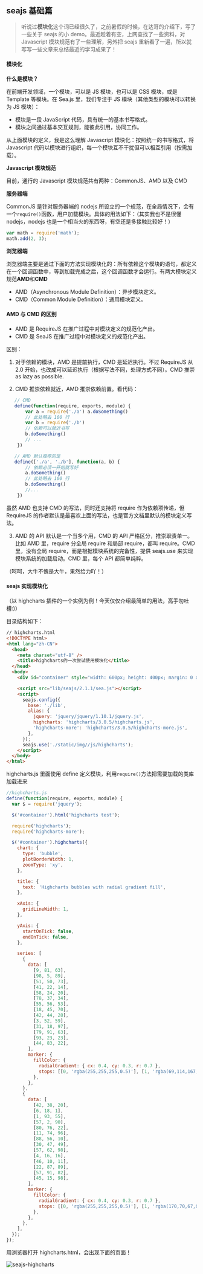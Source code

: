 <!--
date: 2013-10-01
title: seajs 基础篇
description: 听说过**模块化**这个词已经很久了，之前暑假的时候，在达哥的介绍下，写了一些关于 seajs 的小 demo。最近趁着有空，上网查找了一些资料，对 Javascript 模块规范有了一些理解，另外把 seajs 重新看了一遍，所以就写写一些文章来总结最近的学习成果了！
-->

## seajs 基础篇

> 听说过**模块化**这个词已经很久了，之前暑假的时候，在达哥的介绍下，写了一些关于 seajs 的小 demo。最近趁着有空，上网查找了一些资料，对 Javascript 模块规范有了一些理解，另外把 seajs 重新看了一遍，所以就写写一些文章来总结最近的学习成果了！

#### 模块化

**什么是模块？**

在前端开发领域，一个模块，可以是 JS 模块，也可以是 CSS 模块，或是 Template 等模块。在 Sea.js 里，我们专注于 JS 模块（其他类型的模块可以转换为 JS 模块）：

- 模块是一段 JavaScript 代码，具有统一的基本书写格式。
- 模块之间通过基本交互规则，能彼此引用，协同工作。

从上面模块的定义，我是这么理解 Javascript 模块化：按照统一的书写格式，将 Javascript 代码以模块进行组织，每一个模块互不干扰但可以相互引用（按需加载）。

**Javascript 模块规范**

目前，通行的 Javascript 模块规范共有两种：CommonJS、AMD 以及 CMD

**服务器端**

CommonJS 是针对服务器端的 nodejs 所设立的一个规范，在全局情况下，会有一个`require()`函数，用户加载模块。具体的用法如下：（其实我也不是很懂 nodejs，nodejs 也是一个相当火的东西呀，有空还是多接触比较好！）

```js
var math = require('math');
math.add(2, 3);
```

**浏览器端**

浏览器端主要是通过下面的方法实现模块化的：所有依赖这个模块的语句，都定义在一个回调函数中，等到加载完成之后，这个回调函数才会运行。有两大模块定义规范**AMD**和**CMD**

- AMD（Asynchronous Module Definition）：异步模块定义。
- CMD（Common Module Definition）：通用模块定义。

#### AMD 与 CMD 的区别

- AMD 是 RequireJS 在推广过程中对模块定义的规范化产出。
- CMD 是 SeaJS 在推广过程中对模块定义的规范化产出。

区别：

1. 对于依赖的模块，AMD 是提前执行，CMD 是延迟执行。不过 RequireJS 从 2.0 开始，也改成可以延迟执行（根据写法不同，处理方式不同）。CMD 推崇 as lazy as possible.

2. CMD 推崇依赖就近，AMD 推崇依赖前置。看代码：

```js
   // CMD
   define(function(require, exports, module) {
       var a = require('./a') a.doSomething()
       // 此处略去 100 行
       var b = require('./b')
       // 依赖可以就近书写
       b.doSomething()
       // ...
    })

   // AMD 默认推荐的是
   define(['./a', './b'], function(a, b) {
       // 依赖必须一开始就写好
       a.doSomething()
       // 此处略去 100 行
       b.doSomething()
       //...
    })
```

虽然 AMD 也支持 CMD 的写法，同时还支持将 require 作为依赖项传递，但 RequireJS 的作者默认是最喜欢上面的写法，也是官方文档里默认的模块定义写法。

3. AMD 的 API 默认是一个当多个用，CMD 的 API 严格区分，推崇职责单一。比如 AMD 里，require 分全局 require 和局部 require，都叫 require。CMD 里，没有全局 require，而是根据模块系统的完备性，提供 seajs.use 来实现模块系统的加载启动。CMD 里，每个 API 都简单纯粹。

（呵呵，大牛不愧是大牛，果然给力吖！）

#### seajs 实现模块化

（以 highcharts 插件的一个实例为例！今天仅仅介绍最简单的用法，高手勿吐槽:)）

目录结构如下：

```html
// highcharts.html
<!DOCTYPE html>
<html lang="zh-CN">
  <head>
    <meta charset="utf-8" />
    <title>highcharts的一次尝试使用模块化</title>
  </head>
  <body>
    <div id="container" style="width: 600px; height: 400px; margin: 0 auto;"></div>

    <script src="lib/seajs/2.1.1/sea.js"></script>
    <script>
      seajs.config({
        base: './lib',
        alias: {
          jquery: 'jquery/jquery/1.10.1/jquery.js',
          highcharts: 'highcharts/3.0.5/highcharts.js',
          'highcharts-more': 'highcharts/3.0.5/highcharts-more.js',
        },
      });
      seajs.use('./static/img//js/highcharts');
    </script>
  </body>
</html>
```

highcharts.js 里面使用 define 定义模块，利用`require()`方法把需要加载的类库加载进来

```js
//highcharts.js
define(function(require, exports, module) {
  var $ = require('jquery');

  $('#container').html('highcharts test');

  require('highcharts');
  require('highcharts-more');

  $('#container').highcharts({
    chart: {
      type: 'bubble',
      plotBorderWidth: 1,
      zoomType: 'xy',
    },

    title: {
      text: 'Highcharts bubbles with radial gradient fill',
    },

    xAxis: {
      gridLineWidth: 1,
    },

    yAxis: {
      startOnTick: false,
      endOnTick: false,
    },

    series: [
      {
        data: [
          [9, 81, 63],
          [98, 5, 89],
          [51, 50, 73],
          [41, 22, 14],
          [58, 24, 20],
          [78, 37, 34],
          [55, 56, 53],
          [18, 45, 70],
          [42, 44, 28],
          [3, 52, 59],
          [31, 18, 97],
          [79, 91, 63],
          [93, 23, 23],
          [44, 83, 22],
        ],
        marker: {
          fillColor: {
            radialGradient: { cx: 0.4, cy: 0.3, r: 0.7 },
            stops: [[0, 'rgba(255,255,255,0.5)'], [1, 'rgba(69,114,167,0.5)']],
          },
        },
      },
      {
        data: [
          [42, 38, 20],
          [6, 18, 1],
          [1, 93, 55],
          [57, 2, 90],
          [80, 76, 22],
          [11, 74, 96],
          [88, 56, 10],
          [30, 47, 49],
          [57, 62, 98],
          [4, 16, 16],
          [46, 10, 11],
          [22, 87, 89],
          [57, 91, 82],
          [45, 15, 98],
        ],
        marker: {
          fillColor: {
            radialGradient: { cx: 0.4, cy: 0.3, r: 0.7 },
            stops: [[0, 'rgba(255,255,255,0.5)'], [1, 'rgba(170,70,67,0.5)']],
          },
        },
      },
    ],
  });
});
```

用浏览器打开 highcharts.html，会出现下面的页面！

![seajs-highcharts](/static/img/seajs-highcharts.png)
